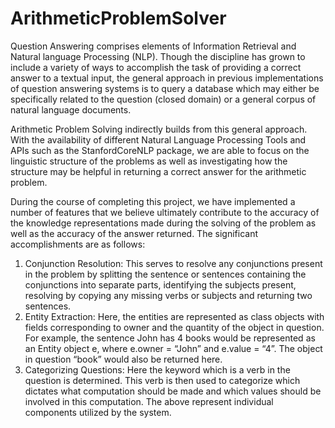 # ArithmeticProblemSolver

Question Answering comprises elements of Information Retrieval and Natural language Processing (NLP). Though the discipline has grown to include a variety of ways to accomplish the task of providing a correct answer to a textual input, the general approach in previous implementations of question answering systems is to query a database which may either be specifically related to the question (closed domain) or a general corpus of natural language documents.

Arithmetic Problem Solving indirectly builds from this general approach.  With the availability of different Natural Language Processing Tools and APIs such as the StanfordCoreNLP package, we are able to focus on the linguistic structure of the problems as well as investigating how the structure may be helpful in returning a correct answer for the arithmetic problem.

During the course of completing this project, we have implemented a number of features that we believe ultimately contribute to the accuracy of the knowledge representations made during the solving of the problem as well as the accuracy of the answer returned. The significant accomplishments are as follows:

1. Conjunction Resolution: This serves to resolve any conjunctions present in the problem by splitting the sentence or sentences containing the conjunctions into separate parts, identifying the subjects present, resolving by copying any missing verbs or subjects and returning two sentences. 
2. Entity Extraction: Here, the entities are represented as class objects with fields corresponding to owner and the quantity of the object in question. For example, the sentence John has 4 books would be represented as an Entity object e, where e.owner = “John” and e.value = “4”. The object in question “book” would also be returned here. 
3. Categorizing Questions: Here the keyword which is a verb in the question is determined. This verb is then used to categorize which dictates what computation should be made and which values should be involved in this computation.
The above represent individual components utilized by the system.

